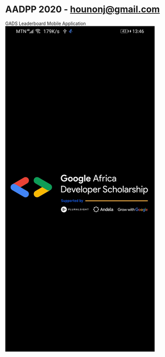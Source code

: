 # AADPP 2020 - hounonj@gmail.com
GADS Leaderboard Mobile Application
![Alt text](images/1.jpg?raw=true "Title")
